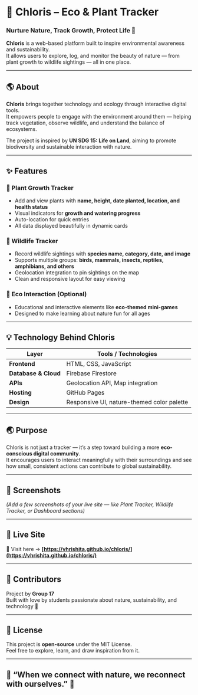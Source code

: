 # 🌿 Chloris – Eco & Plant Tracker

### Nurture Nature, Track Growth, Protect Life 🌱

**Chloris** is a web-based platform built to inspire environmental awareness and sustainability.  
It allows users to explore, log, and monitor the beauty of nature — from plant growth to wildlife sightings — all in one place.

---

## 🌎 About

**Chloris** brings together technology and ecology through interactive digital tools.  
It empowers people to engage with the environment around them — helping track vegetation, observe wildlife, and understand the balance of ecosystems.  

The project is inspired by **UN SDG 15: Life on Land**, aiming to promote biodiversity and sustainable interaction with nature.

---

## ✨ Features

### 🌱 Plant Growth Tracker
- Add and view plants with **name, height, date planted, location, and health status**  
- Visual indicators for **growth and watering progress**  
- Auto-location for quick entries  
- All data displayed beautifully in dynamic cards  

### 🦋 Wildlife Tracker
- Record wildlife sightings with **species name, category, date, and image**  
- Supports multiple groups: **birds, mammals, insects, reptiles, amphibians, and others**  
- Geolocation integration to pin sightings on the map  
- Clean and responsive layout for easy viewing  

### 🧩 Eco Interaction (Optional)
- Educational and interactive elements like **eco-themed mini-games**  
- Designed to make learning about nature fun for all ages  

---

## 💡 Technology Behind Chloris

| Layer | Tools / Technologies |
|-------|----------------------|
| **Frontend** | HTML, CSS, JavaScript |
| **Database & Cloud** | Firebase Firestore |
| **APIs** | Geolocation API, Map integration |
| **Hosting** | GitHub Pages |
| **Design** | Responsive UI, nature-themed color palette |

---

## 🌏 Purpose

Chloris is not just a tracker — it’s a step toward building a more **eco-conscious digital community**.  
It encourages users to interact meaningfully with their surroundings and see how small, consistent actions can contribute to global sustainability.

---

## 📸 Screenshots

*(Add a few screenshots of your live site — like Plant Tracker, Wildlife Tracker, or Dashboard sections)*

---

## 🚀 Live Site

🔗 Visit here → **[https://vhrishita.github.io/chloris/](https://vhrishita.github.io/chloris/)**

---

## 🤝 Contributors

Project by **Group 17**  
Built with love by students passionate about nature, sustainability, and technology 🌿

---

## 📜 License

This project is **open-source** under the MIT License.  
Feel free to explore, learn, and draw inspiration from it.

---

## 🌼 “When we connect with nature, we reconnect with ourselves.” 🌼
